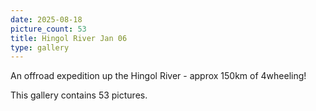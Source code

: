 ```yaml
---
date: 2025-08-18
picture_count: 53
title: Hingol River Jan 06
type: gallery
---
```


An offroad expedition up the Hingol River - approx 150km of 4wheeling!

This gallery contains 53 pictures.